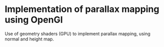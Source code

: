 # Implementation of parallax mapping using OpenGl

Use of geometry shaders (GPU) to implement parallax mapping, using normal and height map.

